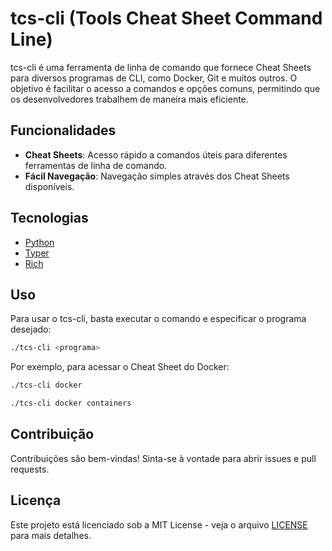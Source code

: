 # tcs-cli (Tools Cheat Sheet Command Line)

tcs-cli é uma ferramenta de linha de comando que fornece Cheat Sheets para diversos programas de CLI, como Docker, Git e muitos outros. O objetivo é facilitar o acesso a comandos e opções comuns, permitindo que os desenvolvedores trabalhem de maneira mais eficiente.

## Funcionalidades

- **Cheat Sheets**: Acesso rápido a comandos úteis para diferentes ferramentas de linha de comando.
- **Fácil Navegação**: Navegação simples através dos Cheat Sheets disponíveis.

## Tecnologias

- [Python](https://www.python.org/)
- [Typer](https://typer.tiangolo.com/)
- [Rich](https://github.com/Textualize/rich?tab=readme-ov-file)

## Uso

Para usar o tcs-cli, basta executar o comando e especificar o programa desejado:

```bash
./tcs-cli <programa>
```

Por exemplo, para acessar o Cheat Sheet do Docker:

```bash
./tcs-cli docker

./tcs-cli docker containers
```

## Contribuição

Contribuições são bem-vindas! Sinta-se à vontade para abrir issues e pull requests.

## Licença

Este projeto está licenciado sob a MIT License - veja o arquivo [LICENSE](LICENSE) para mais detalhes.